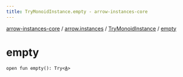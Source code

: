 ```yaml
---
title: TryMonoidInstance.empty - arrow-instances-core
---
```


[arrow-instances-core](../../index.html) / [arrow.instances](../index.html) / [TryMonoidInstance](index.html) / [empty](./empty.html)

# empty

`open fun empty(): Try<`[`A`](index.html#A)`>`